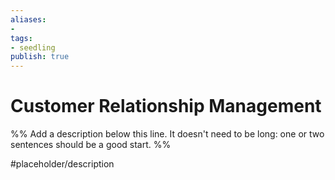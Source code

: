 ```yaml
---
aliases: 
- 
tags:
- seedling
publish: true
---
```


# Customer Relationship Management

%% Add a description below this line. It doesn't need to be long: one or two sentences should be a good start. %%

#placeholder/description 

